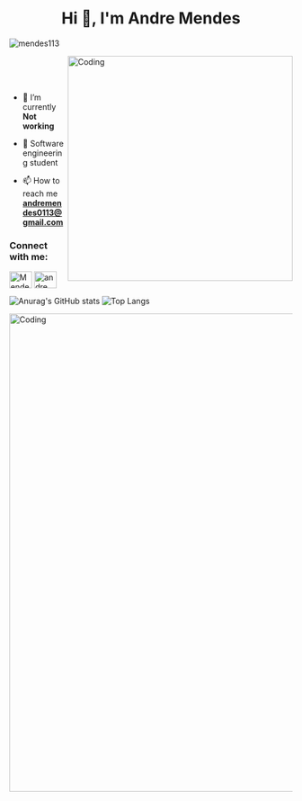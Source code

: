 <h1 align="center">Hi 👋, I'm Andre Mendes</h1>
<p align="left"> <img src="https://komarev.com/ghpvc/?username=mendes113&label=Profile%20views&color=0e75b6&style=flat" alt="mendes113" /> </p>


<img align="right" alt="Coding" width="400" src="code.gif">


<br>
<br>
<br>


- 🔭 I’m currently **Not working**
- 📕 Software engineering student

- 📫 How to reach me **andremendes0113@gmail.com**

<h3 align="left">Connect with me:</h3>
<p align="left">

<a href="https://www.linkedin.com/in/andr%C3%A9-mendes-3b839b1aa/" target="blank"><img align="center" src="https://raw.githubusercontent.com/rahuldkjain/github-profile-readme-generator/master/src/images/icons/Social/linked-in-alt.svg" alt="Mendes " height="30" width="40" /></a>
<a href="https://instagram.com/andre_mendesm" target="blank"><img align="center" src="https://raw.githubusercontent.com/rahuldkjain/github-profile-readme-generator/master/src/images/icons/Social/instagram.svg" alt="andre_mendesm" height="30" width="40" /></a>
</p>

![Anurag's GitHub stats](https://github-readme-stats.vercel.app/api?username=Mendes113&show_icons=true&theme=transparent)
 ![Top Langs](https://github-readme-stats.vercel.app/api/top-langs/?username=Mendes113&hide=css,html,scss)

 
<img align="right" alt="Coding" width="850" src="https://media.giphy.com/media/9HSZX0Wtr82Vx0GnLT/giphy.gif?cid=790b76114vr8g3x7d7vti6h113x8pkn0qm885yonfzt1d37d&ep=v1_gifs_search&rid=giphy.gif&ct=g">
